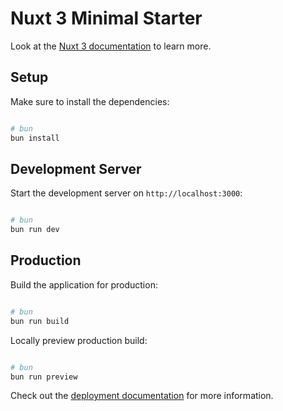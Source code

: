 # Nuxt 3 Minimal Starter

Look at the [Nuxt 3 documentation](https://nuxt.com/docs/getting-started/introduction) to learn more.

## Setup

Make sure to install the dependencies:

```bash

# bun
bun install
```

## Development Server

Start the development server on `http://localhost:3000`:

```bash

# bun
bun run dev
```

## Production

Build the application for production:

```bash

# bun
bun run build
```

Locally preview production build:

```bash

# bun
bun run preview
```

Check out the [deployment documentation](https://nuxt.com/docs/getting-started/deployment) for more information.
